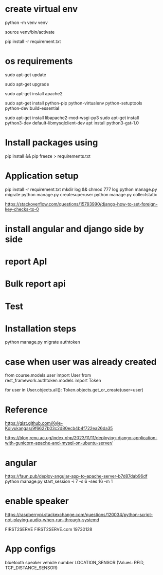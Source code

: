 # create virtual env
python -m venv venv

source venv/bin/activate

pip install -r requirement.txt

# os requirements
sudo apt-get update

sudo apt-get upgrade

sudo apt-get install apache2

sudo apt-get install python-pip python-virtualenv python-setuptools python-dev build-essential

sudo apt-get install libapache2-mod-wsgi-py3
sudo apt-get install python3-dev default-libmysqlclient-dev
apt install python3-gst-1.0

# Install packages using 
pip install <package> && pip freeze > requirements.txt

# Application setup
pip install -r requirement.txt
mkdir log && chmod 777 log
python manage.py migrate
python manage.py createsuperuser 
python manage.py collectstatic

https://stackoverflow.com/questions/15793990/django-how-to-set-foreign-key-checks-to-0


# install angular and django side by side
# report ApI
# Bulk report api
# Test

# Installation steps

python manage.py migrate authtoken


# case when user was already created 
from course.models.user import User
from rest_framework.authtoken.models import Token

for user in User.objects.all():
    Token.objects.get_or_create(user=user)

# Reference
https://gist.github.com/Kyle-Koivukangas/9f6627b03c2d80ecb4b4f722ea26da35

https://blog.renu.ac.ug/index.php/2023/11/11/deploying-django-application-with-gunicorn-apache-and-mysql-on-ubuntu-server/
# angular
https://faun.pub/deploy-angular-app-to-apache-server-b7d87dab96df
python manage.py start_session -i 7 -s 6 -ses 16 -m 1

# enable speaker
https://raspberrypi.stackexchange.com/questions/120034/python-script-not-playing-audio-when-run-through-systemd

FIRST2SERVE
FIRST2SERVE.com
19730128

# App configs
bluetooth speaker
vehicle number
LOCATION_SENSOR (Values: RFID, TCP_DISTANCE_SENSOR)
